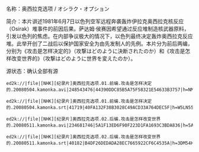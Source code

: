 名称：奥西拉克选项 / オシラク・オプション

简介：本片讲述1981年6月7日以色列空军远程奔袭轰炸伊拉克奥西拉克核反应（Osirak）堆事件的前因后果。萨达姆·侯赛因希望通过反应堆制造核武器原料，引发以色列的焦虑。在内部争议极大的情况下，以色列最终决定轰炸奥西拉克反应堆。此举开创了二战后以保护国家安全为由先发制人的先例。本片分为前后两编，分别为《攻击是怎样决定的》（攻撃はどのように決断されたのか）和《攻击是怎样改变世界的》（攻撃はどのように世界を変えたのか）。

源状态：确认全部有源

```
ed2k://|file|[NHK][纪录片]奥西拉克选项.01.前编.攻击是怎样决定的.20080504.kamonka.avi|248543476|44390DDC85B5A75F58321E54633B3757|h=NMRF4MFASI7DED5UZJZ6VGJVXJWRAPZ5|/

ed2k://|file|[NHK][纪录片]奥西拉克选项.01.前编.攻击是怎样决定的.20080504.kamonka.srt|41719|40FA132F38B3028C49ACD33A764DEC5F|h=W5LN55BGPPO3TO77NW5PPVK7QLQOHFBR|/

ed2k://|file|[NHK][纪录片]奥西拉克选项.02.后编.攻击是怎样改变世界的.20080511.kamonka.avi|234681746|5A1F13ED6F90F223D1FA1693C3BDA836|h=5ATDRJE5RBDZ66PQ3KI7ZMKQ4XN4SWCN|/

ed2k://|file|[NHK][纪录片]奥西拉克选项.02.后编.攻击是怎样改变世界的.20080511.kamonka.srt|40182|B4DF26DEDADA28EC7665922CF6C4535A|h=3DM54HLTND3J26R62XEUPX2PI2UI6JLD|/
```
